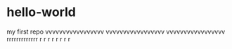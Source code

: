# hello-world
my first repo
vvvvvvvvvvvvvvvvv
vvvvvvvvvvvvvvvvv
vvvvvvvvvvvvvvvvv
rrrrrrrrrrrrr
r
r
r
r
r
r
r
r
